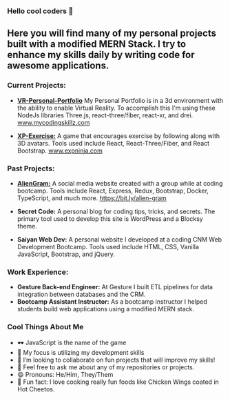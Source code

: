 ### Hello cool coders 🐉

## Here you will find many of my personal projects built with a modified MERN Stack. I try to enhance my skills daily by writing code for awesome applications.  

### Current Projects:
- **[VR-Personal-Portfolio](https://github.com/Brody-code-designer/vr-personal-portfolio)** My Personal Portfolio is in a 3d environment with the ability to enable Virtual Reality. To accomplish this I'm using these NodeJs libraries Three.js, react-three/fiber, react-xr, and drei. www.mycodingskillz.com

- **[XP-Exercise:](https://github.com/Brody-code-designer/XP-Exercise)** A game that encourages exercise by following along with 3D avatars. Tools used include React, React-Three/Fiber, and React Bootstrap. www.expninja.com

### Past Projects:
- **[AlienGram:](https://github.com/now-in-orbit/alien-gram)** A social media website created with a group while at coding bootcamp. Tools include React, Express, Redux, Bootstrap, Docker, TypeScript, and much more. https://bit.ly/alien-gram  

- **Secret Code:** A personal blog for coding tips, tricks, and secrets. The primary tool used to develop this site is WordPress and a Blocksy theme.

- **Saiyan Web Dev:** A personal website I developed at a coding CNM Web Development Bootcamp. Tools used include HTML, CSS, Vanilla JavaScript, Bootstrap, and jQuery. 


### Work Experience: 
- **Gesture Back-end Engineer:** At Gesture I built ETL pipelines for data integration between databases and the CRM.  
- **Bootcamp Assistant Instructor:** As a bootcamp instructor I helped students build web applications using a modified MERN stack. 


### Cool Things About Me
- 🕶 JavaScript is the name of the game
- 🌱 My focus is utilizing my development skills
- 👯 I’m looking to collaborate on fun projects that will improve my skills!
- 💬 Feel free to ask me about any of my repositories or projects.
- 😄 Pronouns: He/Him, They/Them
- 🍗 Fun fact: I love cooking really fun foods like Chicken Wings coated in Hot Cheetos.
